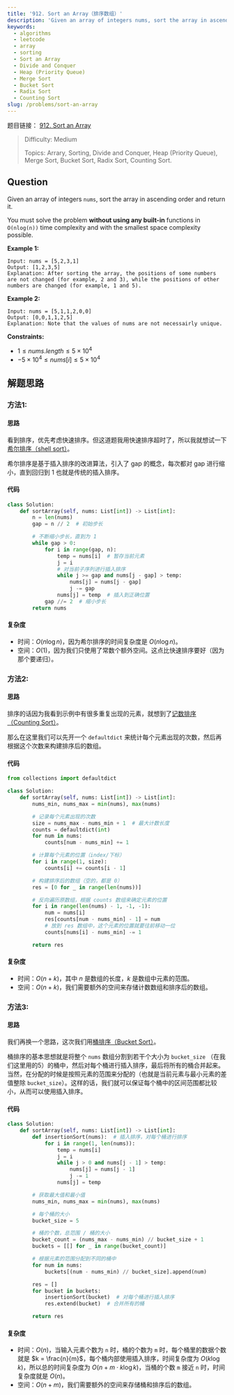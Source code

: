 ```yaml
---
title: '912. Sort an Array（排序数组）'
description: 'Given an array of integers nums, sort the array in ascending order and return it.'
keywords:
  - algorithms
  - leetcode
  - array
  - sorting
  - Sort an Array
  - Divide and Conquer
  - Heap (Priority Queue)
  - Merge Sort
  - Bucket Sort
  - Radix Sort
  - Counting Sort
slug: /problems/sort-an-array
---
```


题目链接：
[912. Sort an Array](https://leetcode.com/problems/sort-an-array/)

> Difficulty: Medium
>
> Topics: Arrary, Sorting, Divide and Conquer, Heap (Priority Queue), Merge Sort, Bucket Sort, Radix Sort, Counting Sort.

## Question

Given an array of integers `nums`, sort the array in ascending order and return it.

You must solve the problem **without using any built-in** functions in `O(nlog(n))` time complexity and with the smallest space complexity possible.

**Example 1:**

```plaintext
Input: nums = [5,2,3,1]
Output: [1,2,3,5]
Explanation: After sorting the array, the positions of some numbers are not changed (for example, 2 and 3), while the positions of other numbers are changed (for example, 1 and 5).
```

**Example 2:**

```plaintext
Input: nums = [5,1,1,2,0,0]
Output: [0,0,1,1,2,5]
Explanation: Note that the values of nums are not necessairly unique.
```

**Constraints:**

- $1 \le nums.length \le 5 \times 10^4$
- $-5 \times 10^4 \le nums[i] \le 5 \times 10^4$

## 解题思路

### 方法1:

#### 思路

看到排序，优先考虑快速排序。但这道题我用快速排序超时了，所以我就想试一下 [希尔排序（shell sort）](https://en.wikipedia.org/wiki/Shellsort)。

希尔排序是基于插入排序的改进算法，引入了 gap 的概念，每次都对 gap 进行缩小，直到回归到 1 也就是传统的插入排序。

#### 代码

```python
class Solution:
    def sortArray(self, nums: List[int]) -> List[int]:
        n = len(nums)
        gap = n // 2  # 初始步长

        # 不断缩小步长，直到为 1
        while gap > 0:
            for i in range(gap, n):
                temp = nums[i]  # 暂存当前元素
                j = i
                # 对当前子序列进行插入排序
                while j >= gap and nums[j - gap] > temp:
                    nums[j] = nums[j - gap]
                    j -= gap
                nums[j] = temp  # 插入到正确位置
            gap //= 2  # 缩小步长
        return nums
```

#### 复杂度

- 时间：$O(n\log{n})$，因为希尔排序的时间复杂度是 $O(n\log{n})$。
- 空间：$O(1)$，因为我们只使用了常数个额外空间。这点比快速排序要好（因为那个要递归）。

### 方法2:

#### 思路

排序的话因为我看到示例中有很多重复出现的元素，就想到了[记数排序（Counting Sort）](https://en.wikipedia.org/wiki/Counting_sort)。

那么在这里我们可以先开一个 `defaultdict` 来统计每个元素出现的次数，然后再根据这个次数来构建排序后的数组。

#### 代码

```python
from collections import defaultdict

class Solution:
    def sortArray(self, nums: List[int]) -> List[int]:
        nums_min, nums_max = min(nums), max(nums)

        # 记录每个元素出现的次数
        size = nums_max - nums_min + 1  # 最大计数长度
        counts = defaultdict(int)
        for num in nums:
            counts[num - nums_min] += 1

        # 计算每个元素的位置（index/下标）
        for i in range(1, size):
            counts[i] += counts[i - 1]

        # 构建排序后的数组（空的，都是 0）
        res = [0 for _ in range(len(nums))]

        # 反向遍历原数组，根据 counts 数组来确定元素的位置
        for i in range(len(nums) - 1, -1, -1):
            num = nums[i]
            res[counts[num - nums_min] - 1] = num
            # 放到 res 数组中，这个元素的位置就要往前移动一位
            counts[nums[i] - nums_min] -= 1

        return res
```

#### 复杂度

- 时间：$O(n + k)$，其中 $n$ 是数组的长度，$k$ 是数组中元素的范围。
- 空间：$O(n + k)$，我们需要额外的空间来存储计数数组和排序后的数组。

### 方法3:

#### 思路

我们再换一个思路，这次我们用[桶排序（Bucket Sort）](https://en.wikipedia.org/wiki/Bucket_sort)。

桶排序的基本思想就是将整个 `nums` 数组分割到若干个大小为 `bucket_size` （在我们这里用的5）的桶中，然后对每个桶进行插入排序，最后将所有的桶合并起来。当然，在分配的时候是按照元素的范围来分配的（也就是当前元素与最小元素的差值整除 `bucket_size`）。这样的话，我们就可以保证每个桶中的区间范围都比较小，从而可以使用插入排序。

#### 代码

```python
class Solution:
    def sortArray(self, nums: List[int]) -> List[int]:
        def insertionSort(nums):  # 插入排序，对每个桶进行排序
            for i in range(1, len(nums)):
                temp = nums[i]
                j = i
                while j > 0 and nums[j - 1] > temp:
                    nums[j] = nums[j - 1]
                    j -= 1
                nums[j] = temp

        # 获取最大值和最小值
        nums_min, nums_max = min(nums), max(nums)

        # 每个桶的大小
        bucket_size = 5

        # 桶的个数，总范围 / 桶的大小
        bucket_count = (nums_max - nums_min) // bucket_size + 1
        buckets = [[] for _ in range(bucket_count)]

        # 根据元素的范围分配到不同的桶中
        for num in nums:
            buckets[(num - nums_min) // bucket_size].append(num)

        res = []
        for bucket in buckets:
            insertionSort(bucket)  # 对每个桶进行插入排序
            res.extend(bucket)  # 合并所有的桶

        return res
```

#### 复杂度

- 时间：$O(n)$，当输入元素个数为 `n` 时，桶的个数为 `m` 时，每个桶里的数据个数就是 $k = \frac{n}{m}$，每个桶内部使用插入排序，时间复杂度为 $O(k \log{k})$，所以总的时间复杂度为 $O(n + m \cdot k \log{k})$，当桶的个数 `m` 接近 `n` 时，时间复杂度就是 $O(n)$。
- 空间：$O(n + m)$，我们需要额外的空间来存储桶和排序后的数组。
